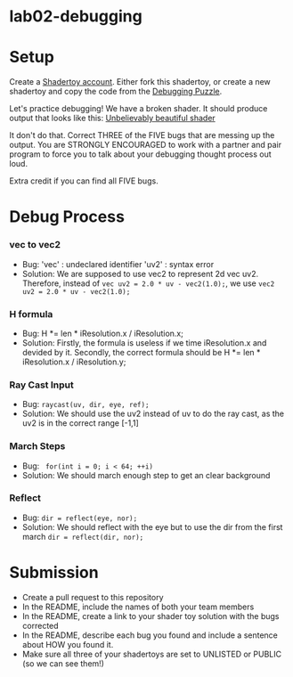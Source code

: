 # lab02-debugging

# Setup 

Create a [Shadertoy account](https://www.shadertoy.com/). Either fork this shadertoy, or create a new shadertoy and copy the code from the [Debugging Puzzle](https://www.shadertoy.com/view/flGfRc).

Let's practice debugging! We have a broken shader. It should produce output that looks like this:
[Unbelievably beautiful shader](https://user-images.githubusercontent.com/1758825/200729570-8e10a37a-345d-4aff-8eff-6baf54a32a40.webm)

It don't do that. Correct THREE of the FIVE bugs that are messing up the output. You are STRONGLY ENCOURAGED to work with a partner and pair program to force you to talk about your debugging thought process out loud.

Extra credit if you can find all FIVE bugs.

# Debug Process

### vec to vec2
- Bug: 'vec' : undeclared identifier 'uv2' : syntax error
- Solution: We are supposed to use vec2 to represent 2d vec uv2. Therefore, instead of `vec uv2 = 2.0 * uv - vec2(1.0);`, we use `vec2 uv2 = 2.0 * uv - vec2(1.0);`

### H formula
- Bug:  H *= len * iResolution.x / iResolution.x;
- Solution: Firstly, the formula is useless if we time iResolution.x and devided by it. Secondly, the correct formula should be  H *= len * iResolution.x / iResolution.y;
   
### Ray Cast Input
- Bug: `raycast(uv, dir, eye, ref);`
- Solution: We should use the uv2 instead of uv to do the ray cast, as the uv2 is in the correct range [-1,1]

### March Steps
- Bug: ` for(int i = 0; i < 64; ++i)`
- Solution: We should march enough step to get an clear background

### Reflect
- Bug: `dir = reflect(eye, nor);`
- Solution: We should reflect with the eye but to use the dir from the first march `dir = reflect(dir, nor);`

# Submission
- Create a pull request to this repository
- In the README, include the names of both your team members
- In the README, create a link to your shader toy solution with the bugs corrected
- In the README, describe each bug you found and include a sentence about HOW you found it.
- Make sure all three of your shadertoys are set to UNLISTED or PUBLIC (so we can see them!)
